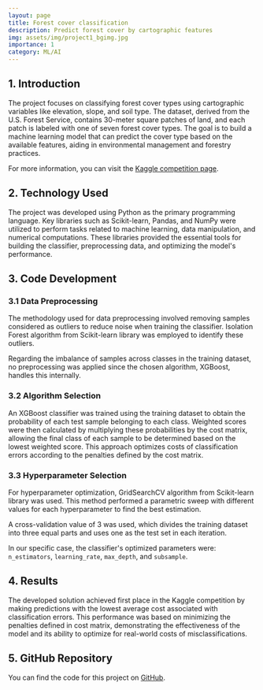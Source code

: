 ```yaml
---
layout: page
title: Forest cover classification
description: Predict forest cover by cartographic features
img: assets/img/project1_bgimg.jpg
importance: 1
category: ML/AI
---
```


## 1. Introduction
The project focuses on classifying forest cover types using cartographic variables like elevation, slope, and soil type. The dataset, derived from the U.S. Forest Service, contains 30-meter square patches of land, and each patch is labeled with one of seven forest cover types. The goal is to build a machine learning model that can predict the cover type based on the available features, aiding in environmental management and forestry practices.

For more information, you can visit the [Kaggle competition page](https://www.kaggle.com/competitions/clasif-cubiertas-forestales).

## 2. Technology Used
The project was developed using Python as the primary programming language. Key libraries such as Scikit-learn, Pandas, and NumPy were utilized to perform tasks related to machine learning, data manipulation, and numerical computations. These libraries provided the essential tools for building the classifier, preprocessing data, and optimizing the model's performance.

## 3. Code Development

### 3.1 Data Preprocessing
The methodology used for data preprocessing involved removing samples considered as outliers to reduce noise when training the classifier. Isolation Forest algorithm from Scikit-learn library was employed to identify these outliers.

Regarding the imbalance of samples across classes in the training dataset, no preprocessing was applied since the chosen algorithm, XGBoost, handles this internally.

### 3.2 Algorithm Selection
An XGBoost classifier was trained using the training dataset to obtain the probability of each test sample belonging to each class. Weighted scores were then calculated by multiplying these probabilities by the cost matrix, allowing the final class of each sample to be determined based on the lowest weighted score. This approach optimizes costs of classification errors according to the penalties defined by the cost matrix.

### 3.3 Hyperparameter Selection
For hyperparameter optimization, GridSearchCV algorithm from Scikit-learn library was used. This method performed a parametric sweep with different values for each hyperparameter to find the best estimation.

A cross-validation value of 3 was used, which divides the training dataset into three equal parts and uses one as the test set in each iteration.

In our specific case, the classifier's optimized parameters were: `n_estimators`, `learning_rate`, `max_depth`, and `subsample`.

## 4. Results
The developed solution achieved first place in the Kaggle competition by making predictions with the lowest average cost associated with classification errors. This performance was based on minimizing the penalties defined in cost matrix, demonstrating the effectiveness of the model and its ability to optimize for real-world costs of misclassifications.

## 5. GitHub Repository
You can find the code for this project on [GitHub](https://github.com/edgomezg/Forest-cover-classification).